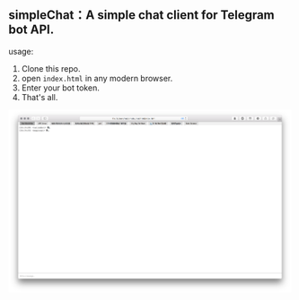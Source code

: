 simpleChat：A simple chat client for Telegram bot API.
---

usage: 

1. Clone this repo.
2. open `index.html` in any modern browser.
3. Enter your bot token.
4. That's all.

![screenshot](https://raw.githubusercontent.com/Nat-Lab/simple_chat/master/screen.png)


